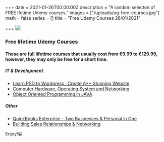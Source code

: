 +++
date = 2021-01-26T00:00:00Z
description = "A random selecton of FREE lfetime Udemy courses."
images = ["/uploads/og-free-courses.jpg"]
math = false
series = []
title = "Free Udemy Courses 26/01/2021"

+++
![](/uploads/og-free-courses.jpg)

### Free lifetime Udemy Courses

#### These are full lifetime courses that usually cost from €9.99 to €129.99, however, they may only be free for a short time.

##### IT & Development

* [Learn PSD to Wordpress : Create A++ Stunning Website](https://www.udemy.com/course/psd-to-wordpress-elementor/?ranMID=39197&ranEAID=TnL5HPStwNw&ranSiteID=TnL5HPStwNw-kDo5LCJoFnqnGumtRSvp1g&LSNPUBID=TnL5HPStwNw&utm_source=aff-campaign&utm_medium=udemyads&couponCode=FRIENDS)
* [Computer Hardware, Operating System and Networking](https://www.udemy.com/course/computer-hardware-operating-system-and-networking-r/?ranMID=39197&ranEAID=TnL5HPStwNw&ranSiteID=TnL5HPStwNw-Nl3h8ZpJWdsvTMXVof2Udg&LSNPUBID=TnL5HPStwNw&utm_source=aff-campaign&utm_medium=udemyads&couponCode=COMETJHNEFREE)
* [Object Oriented Programming in JAVA](https://www.udemy.com/course/object-oriented-programming-in-java/)

##### Other

* [QuickBooks Enterprise - Two Businesses & Personal in One](https://www.udemy.com/course/quickbooks-enterprise-2020-two-businesses-personal-in-one/?ranMID=39197&ranEAID=TnL5HPStwNw&ranSiteID=TnL5HPStwNw-wgAL.aAvv9H4aW5em5231w&LSNPUBID=TnL5HPStwNw&utm_source=aff-campaign&utm_medium=udemyads&couponCode=9523349A9230B90E942E)
* [Building Sales Relationships & Networking](https://www.udemy.com/course/building-sales-relationships-networking/?ranMID=39197&ranEAID=TnL5HPStwNw&ranSiteID=TnL5HPStwNw-9c6RXI9tZD0ethYg_PFLeA&LSNPUBID=TnL5HPStwNw&utm_source=aff-campaign&utm_medium=udemyads&couponCode=JANUARY2021)

Enjoy!😀